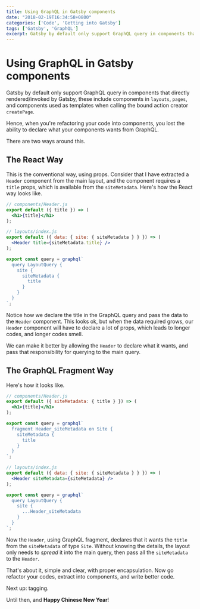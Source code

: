 ```yaml
---
title: Using GraphQL in Gatsby components
date: "2018-02-19T16:34:58+0800"
categories: ['Code', 'Getting into Gatsby']
tags: ['Gatsby', 'GraphQL']
excerpt: Gatsby by default only support GraphQL query in components that directly rendered/invoked by Gatsby, these include components in `layouts`, `pages`, and components used as templates when calling the bound action creator `createPage`.
---
```


# Using GraphQL in Gatsby components

Gatsby by default only support GraphQL query in components that directly rendered/invoked by Gatsby, these include components in `layouts`, `pages`, and components used as templates when calling the bound action creator `createPage`.

Hence, when you're refactoring your code into components, you lost the ability to declare what your components wants from GraphQL.

There are two ways around this.

## The React Way

This is the conventional way, using props. Consider that I have extracted a `Header` component from the main layout, and the component requires a `title` props, which is available from the `siteMetadata`. Here's how the React way looks like.

```jsx
// components/Header.js
export default ({ title }) => (
  <h1>{title}</h1>
);

// layouts/index.js
export default ({ data: { site: { siteMetadata } } }) => (
  <Header title={siteMetadata.title} />
);

export const query = graphql`
  query LayoutQuery {
    site {
      siteMetadata {
        title
      }
    }
  }
`;
```

Notice how we declare the title in the GraphQL query and pass the data to the `Header` component. This looks ok, but when the data required grows, our `Header` component will have to declare a lot of props, which leads to longer codes, and longer codes smell.

We can make it better by allowing the `Header` to declare what it wants, and pass that responsibility for querying to the main query.

## The GraphQL Fragment Way

Here's how it looks like.

```jsx
// components/Header.js
export default ({ siteMetadata: { title } }) => (
  <h1>{title}</h1>
);

export const query = graphql`
  fragment Header_siteMetadata on Site {
    siteMetadata {
      title
    }
  }
`;

// layouts/index.js
export default ({ data: { site: { siteMetadata } } }) => (
  <Header siteMetadata={siteMetadata} />
);

export const query = graphql`
  query LayoutQuery {
    site {
      ...Header_siteMetadata
    }
  }
`;
```

Now the `Header`, using GraphQL fragment, declares that it wants the `title` from the `siteMetadata` of type `Site`. Without knowing the details, the layout only needs to _spread_ it into the main query, then pass all the `siteMetadata` to the `Header`.

That's about it, simple and clear, with proper encapsulation. Now go refactor your codes, extract into components, and write better code.

Next up: tagging.

Until then, and __Happy Chinese New Year__!

